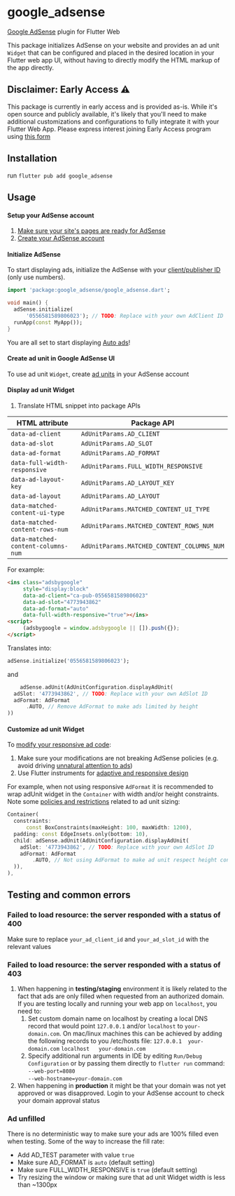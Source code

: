 # google_adsense
[Google AdSense](https://adsense.google.com/intl/en_us/start/) plugin for Flutter Web

This package initializes AdSense on your website and provides an ad unit `Widget` that can be configured and placed in the desired location in your Flutter web app UI, without having to directly modify the HTML markup of the app directly.

## Disclaimer: Early Access ⚠️
This package is currently in early access and is provided as-is. While it's open source and publicly available, it's likely that you'll need to make additional customizations and configurations to fully integrate it with your Flutter Web App.
Please express interest joining Early Access program using [this form](https://docs.google.com/forms/d/e/1FAIpQLSdN6aOwVkaxGdxbVQFVZ_N4_UCBkuWYa-cS4_rbU_f1jK10Tw/viewform)

## Installation
run `flutter pub add google_adsense`

## Usage

#### Setup your AdSense account
1. [Make sure your site's pages are ready for AdSense](https://support.google.com/adsense/answer/7299563?hl=en&sjid=5790642343077592212-EU&visit_id=638657100661171978-1373860041&ref_topic=1319756&rd=1)
2. [Create your AdSense account](https://support.google.com/adsense/answer/10162?hl=en&sjid=5790642343077592212-EU&visit_id=638657100661171978-1373860041&ref_topic=1250103&rd=1)

#### Initialize AdSense
To start displaying ads, initialize the AdSense with your [client/publisher ID](https://support.google.com/adsense/answer/105516?hl=en&sjid=5790642343077592212-EU) (only use numbers).
<?code-excerpt "example/lib/main.dart (init)"?>
```dart
import 'package:google_adsense/google_adsense.dart';

void main() {
  adSense.initialize(
      '0556581589806023'); // TODO: Replace with your own AdClient ID
  runApp(const MyApp());
}

```
You are all set to start displaying [Auto ads](https://support.google.com/adsense/answer/9261805?hl=en)!

#### Create ad unit in Google AdSense UI 
To use ad unit `Widget`, create [ad units](https://support.google.com/adsense/answer/9183549?hl=en&ref_topic=9183242&sjid=5790642343077592212-EU) in your AdSense account

#### Display ad unit Widget
1. Translate HTML snippet into package APIs

| HTML attribute                      | Package API                                           |
|-------------------------------------|-------------------------------------------------------|
| `data-ad-client`                    | `AdUnitParams.AD_CLIENT`                              |
| `data-ad-slot`                      | `AdUnitParams.AD_SLOT`                                |
| `data-ad-format`                    | `AdUnitParams.AD_FORMAT`                              |
| `data-full-width-responsive`        | `AdUnitParams.FULL_WIDTH_RESPONSIVE`                  |
| `data-ad-layout-key`                | `AdUnitParams.AD_LAYOUT_KEY`                          |
| `data-ad-layout`                    | `AdUnitParams.AD_LAYOUT`                              |
| `data-matched-content-ui-type`      | `AdUnitParams.MATCHED_CONTENT_UI_TYPE`                |
| `data-matched-content-rows-num`     | `AdUnitParams.MATCHED_CONTENT_ROWS_NUM`               |
| `data-matched-content-columns-num`  | `AdUnitParams.MATCHED_CONTENT_COLUMNS_NUM`            |

For example:
```html
<ins class="adsbygoogle"
     style="display:block"
     data-ad-client="ca-pub-0556581589806023"
     data-ad-slot="4773943862"
     data-ad-format="auto"
     data-full-width-responsive="true"></ins>
<script>
     (adsbygoogle = window.adsbygoogle || []).push({});
</script>
```
Translates into: 
```dart
adSense.initialize('0556581589806023');
```
and
<?code-excerpt "example/lib/main.dart (adUnit)"?>
```dart
    adSense.adUnit(AdUnitConfiguration.displayAdUnit(
  adSlot: '4773943862', // TODO: Replace with your own AdSlot ID
  adFormat: AdFormat
      .AUTO, // Remove AdFormat to make ads limited by height
))
```

#### Customize ad unit Widget
To [modify your responsive ad code](https://support.google.com/adsense/answer/9183363?hl=en&ref_topic=9183242&sjid=11551379421978541034-EU):
1. Make sure your modifications are not breaking AdSense policies (e.g. avoid driving [unnatural attention to ads](https://support.google.com/adsense/answer/1346295?sjid=11551379421978541034-EU#Unnatural_attention_to_ads))
2. Use Flutter instruments for [adaptive and responsive design](https://docs.flutter.dev/ui/adaptive-responsive)

For example, when not using responsive `AdFormat` it is recommended to wrap adUnit widget in the `Container` with width and/or height constraints.
Note some [policies and restrictions](https://support.google.com/adsense/answer/9185043?hl=en#:~:text=Policies%20and%20restrictions) related to ad unit sizing:

<?code-excerpt "example/lib/main.dart (constraints)"?>
```dart
Container(
  constraints:
      const BoxConstraints(maxHeight: 100, maxWidth: 1200),
  padding: const EdgeInsets.only(bottom: 10),
  child: adSense.adUnit(AdUnitConfiguration.displayAdUnit(
    adSlot: '4773943862', // TODO: Replace with your own AdSlot ID
    adFormat: AdFormat
        .AUTO, // Not using AdFormat to make ad unit respect height constraint
  )),
),
```
## Testing and common errors

### Failed to load resource: the server responded with a status of 400
Make sure to replace `your_ad_client_id` and `your_ad_slot_id` with the relevant values

### Failed to load resource: the server responded with a status of 403
1. When happening in **testing/staging** environment it is likely related to the fact that ads are only filled when requested from an authorized domain. If you are testing locally and running your web app on `localhost`, you need to:
   1. Set custom domain name on localhost by creating a local DNS record that would point `127.0.0.1` and/or `localhost` to `your-domain.com`. On mac/linux machines this can be achieved by adding the following records to you /etc/hosts file:
        `127.0.0.1	your-domain.com`
        `localhost   your-domain.com`
   2. Specify additional run arguments in IDE by editing `Run/Debug Configuration` or by passing them directly to `flutter run` command:  
       `--web-port=8080`  
       `--web-hostname=your-domain.com`
2. When happening in **production** it might be that your domain was not yet approved or was disapproved. Login to your AdSense account to check your domain approval status

### Ad unfilled  

There is no deterministic way to make sure your ads are 100% filled even when testing. Some of the way to increase the fill rate:


- Add AD_TEST parameter with value `true`  
- Make sure AD_FORMAT is `auto` (default setting)
- Make sure FULL_WIDTH_RESPONSIVE is `true` (default setting)
- Try resizing the window or making sure that ad unit Widget width is less than ~1300px 
